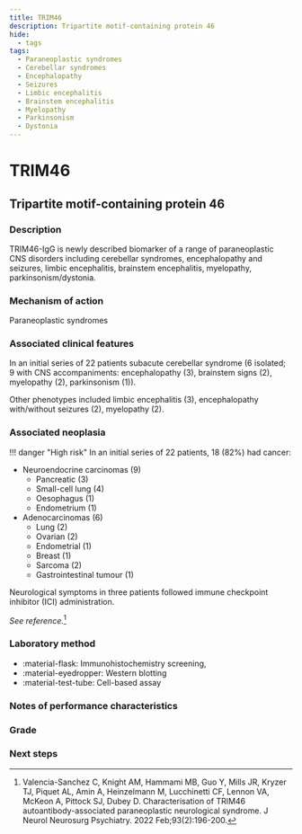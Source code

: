 ```yaml
---
title: TRIM46
description: Tripartite motif-containing protein 46
hide:
  - tags
tags:
  - Paraneoplastic syndromes
  - Cerebellar syndromes
  - Encephalopathy
  - Seizures
  - Limbic encephalitis
  - Brainstem encephalitis
  - Myelopathy
  - Parkinsonism
  - Dystonia
---
```


# TRIM46

## **Tripartite motif-containing protein 46**

### Description
TRIM46-IgG is newly described biomarker of a range of paraneoplastic CNS disorders  including cerebellar syndromes, encephalopathy and seizures, limbic encephalitis, brainstem encephalitis, myelopathy, parkinsonism/dystonia.

### Mechanism of action
Paraneoplastic syndromes

### Associated clinical features
In an initial series of 22 patients subacute cerebellar syndrome (6 isolated; 9 with CNS accompaniments: encephalopathy (3), brainstem signs (2), myelopathy (2), parkinsonism (1)). 

Other phenotypes included limbic encephalitis (3), encephalopathy with/without seizures (2), myelopathy (2). 

### Associated neoplasia
!!! danger "High risk"
    In an initial series of 22 patients,  18 (82%) had cancer:

- Neuroendocrine carcinomas (9)
  * Pancreatic (3)
  * Small-cell lung (4)
  * Oesophagus (1)
  * Endometrium (1)
- Adenocarcinomas (6)
  * Lung (2)
  * Ovarian (2)
  * Endometrial (1)
  * Breast (1)
  * Sarcoma (2)
  * Gastrointestinal tumour (1)

Neurological symptoms in three patients followed immune checkpoint inhibitor (ICI) administration. 

*See reference.*[^1]

### Laboratory method
<div class="grid" markdown>

- :material-flask: Immunohistochemistry screening, 
- :material-eyedropper: Western blotting 
- :material-test-tube: Cell-based assay

</div>

### Notes of performance characteristics

### Grade

### Next steps


[^1]: Valencia-Sanchez C, Knight AM, Hammami MB, Guo Y, Mills JR, Kryzer TJ, Piquet AL, Amin A, Heinzelmann M, Lucchinetti CF, Lennon VA, McKeon A, Pittock SJ, Dubey D. Characterisation of TRIM46 autoantibody-associated paraneoplastic neurological syndrome. J Neurol Neurosurg Psychiatry. 2022 Feb;93(2):196-200. 
